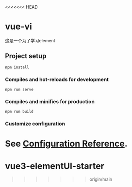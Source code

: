 <<<<<<< HEAD
# vue-vi
这是一个为了学习element
## Project setup
```
npm install
```

### Compiles and hot-reloads for development
```
npm run serve
```

### Compiles and minifies for production
```
npm run build
```

### Customize configuration
See [Configuration Reference](https://cli.vuejs.org/config/).
=======
# vue3-elementUI-starter
>>>>>>> origin/main
